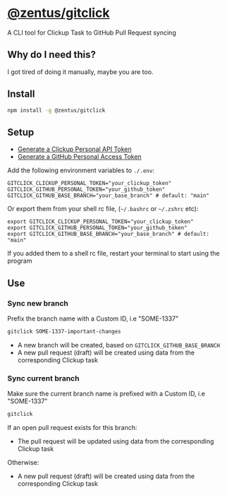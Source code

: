 # [@zentus/gitclick](https://github.com/zentus/gitclick)
A CLI tool for Clickup Task to GitHub Pull Request syncing

## Why do I need this?
I got tired of doing it manually, maybe you are too.

## Install
```bash
npm install -g @zentus/gitclick
```

## Setup
- [Generate a Clickup Personal API Token](https://clickup.com/api/developer-portal/authentication#generate-your-personal-api-token)
- [Generate a GitHub Personal Access Token](https://github.com/settings/tokens)

Add the following environment variables to `./.env`:
```
GITCLICK_CLICKUP_PERSONAL_TOKEN="your_clickup_token"
GITCLICK_GITHUB_PERSONAL_TOKEN="your_github_token"
GITCLICK_GITHUB_BASE_BRANCH="your_base_branch" # default: "main"
```

Or export them from your shell rc file, (`~/.bashrc` or `~/.zshrc` etc):
```
export GITCLICK_CLICKUP_PERSONAL_TOKEN="your_clickup_token"
export GITCLICK_GITHUB_PERSONAL_TOKEN="your_github_token"
export GITCLICK_GITHUB_BASE_BRANCH="your_base_branch" # default: "main"
```

If you added them to a shell rc file, restart your terminal to start using the program

## Use
### Sync new branch
Prefix the branch name with a Custom ID, i.e "SOME-1337"
```bash
gitclick SOME-1337-important-changes
```

- A new branch will be created, based on `GITCLICK_GITHUB_BASE_BRANCH`
- A new pull request (draft) will be created using data from the corresponding Clickup task

### Sync current branch
Make sure the current branch name is prefixed with a Custom ID, i.e "SOME-1337"
```bash
gitclick
```

If an open pull request exists for this branch:
- The pull request will be updated using data from the corresponding Clickup task
  
Otherwise:
- A new pull request (draft) will be created using data from the corresponding Clickup task